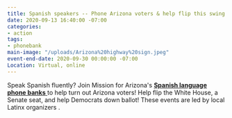 ```yaml
---
title: Spanish speakers -- Phone Arizona voters & help flip this swing state!
date: 2020-09-13 16:40:00 -07:00
categories:
- action
tags:
- phonebank
main-image: "/uploads/Arizona%20highway%20sign.jpeg"
event-end-date: 2020-09-30 00:00:00 -07:00
Location: Virtual, online
---
```


Speak Spanish fluently? Join Mission for Arizona's **[Spanish language phone banks](https://www.mobilize.us/missionforaz/event/278082/)**[ ](https://www.mobilize.us/missionforaz/event/278082/)to help turn out Arizona voters! Help flip the White House, a Senate seat, and help Democrats down ballot! These events are led by local Latinx organizers .